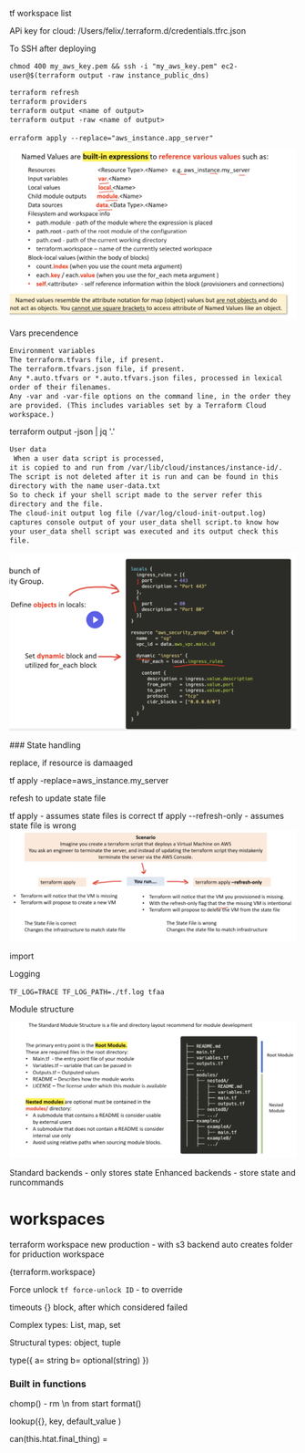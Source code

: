

tf workspace list

APi key for cloud: /Users/felix/.terraform.d/credentials.tfrc.json

To SSH after deploying
``` 
chmod 400 my_aws_key.pem && ssh -i "my_aws_key.pem" ec2-user@$(terraform output -raw instance_public_dns)
```

```
terraform refresh
terraform providers
terraform output <name of output>
terraform output -raw <name of output>

erraform apply --replace="aws_instance.app_server"
```

![alt text](./img/named_values.png)

Vars precendence 
```
Environment variables
The terraform.tfvars file, if present.
The terraform.tfvars.json file, if present.
Any *.auto.tfvars or *.auto.tfvars.json files, processed in lexical order of their filenames.
Any -var and -var-file options on the command line, in the order they are provided. (This includes variables set by a Terraform Cloud workspace.)
```



terraform output -json | jq '.'

```
User data 
 When a user data script is processed,
it is copied to and run from /var/lib/cloud/instances/instance-id/. 
The script is not deleted after it is run and can be found in this directory with the name user-data.txt 
So to check if your shell script made to the server refer this directory and the file.
The cloud-init output log file (/var/log/cloud-init-output.log) captures console output of your user_data shell script.to know how your user_data shell script was executed and its output check this file.
```


![alt text](./img/dynamic_block.png)


### State handling 

replace, if resource is damaaged

tf apply -replace=aws_instance.my_server


refesh to update state file

tf apply - assumes state files is correct
tf apply --refresh-only - assumes state file is wrong
![alt text](./img/state.png)


import 


Logging

`TF_LOG=TRACE TF_LOG_PATH=./tf.log tfaa`


Module structure


![alt text](./img/module_file_structure.png)


Standard backends - only stores state
Enhanced backends - store state and runcommands

# workspaces

terraform workspace new production - with s3 backend auto creates folder for priduction workspace

{terraform.workspace}


Force unlock 
`tf force-unlock ID` - to override 



timeouts {} block, after which considered failed


Complex types: List, map, set 

Structural types: object, tuple

type({
    a= string
    b= optional(string)
})


### Built in functions

chomp() - rm \n from start
format()

lookup({}, key, default_value )


can(this.htat.final_thing) =